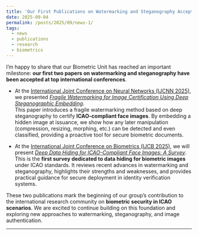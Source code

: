 ```yaml
---
title: 'Our First Publications on Watermarking and Steganography Accepted at IJCNN and IJCB 2025'
date: 2025-09-04
permalink: /posts/2025/09/news-1/
tags:
  - news
  - publications
  - research
  - biometrics
---
```


I’m happy to share that our Biometric Unit has reached an important milestone: **our first two papers on watermarking and steganography have been accepted at top international conferences**.  

- At the [International Joint Conference on Neural Networks (IJCNN 2025)](https://2025.ijcnn.org/), we presented *[Fragile Watermarking for Image Certification Using Deep Steganographic Embedding](https://arxiv.org/abs/2504.13759)*.  
  This paper introduces a fragile watermarking method based on deep steganography to certify **ICAO-compliant face images**. By embedding a hidden image at issuance, we show how any later manipulation (compression, resizing, morphing, etc.) can be detected and even classified, providing a proactive tool for secure biometric documents.  

- At the [International Joint Conference on Biometrics (IJCB 2025)](https://ijcb2025.ieee-biometrics.org/), we will present *[Deep Data Hiding for ICAO-Compliant Face Images: A Survey](https://arxiv.org/abs/2508.19324)*.  
  This is the **first survey dedicated to data hiding for biometric images** under ICAO standards. It reviews recent advances in watermarking and steganography, highlights their strengths and weaknesses, and provides practical guidance for secure deployment in identity verification systems.  

These two publications mark the beginning of our group’s contribution to the international research community on **biometric security in ICAO scenarios**. We are excited to continue building on this foundation and exploring new approaches to watermarking, steganography, and image authentication.

------
